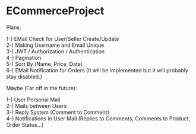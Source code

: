 # ECommerceProject  
  
   Plans:  
  
   1-) EMail Check for User/Seller Create/Update  
   2-) Making Username and Email Unique  
   3-) JWT / Authorization / Authentication  
   4-) Pagination  
   5-) Sort By (Name, Price, Date)  
   6-) EMail Notification for Orders (It will be implemented but it will probably stay disabled.)  
  
   Maybe (Far off in the future):  
  
   1-) User Personal Mail  
   2-) Mails between Users  
   3-) Reply System (Comment to Comment)  
   4-) Notifications in User Mail  (Replies to Comments, Comments to Product, Order Status...)  
  
